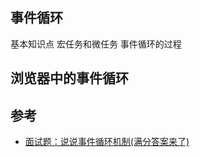 ## 事件循环

基本知识点
宏任务和微任务
事件循环的过程

## 浏览器中的事件循环



## 参考
- [面试题：说说事件循环机制(满分答案来了)](https://juejin.im/post/5e5c7f6c518825491b11ce93)



